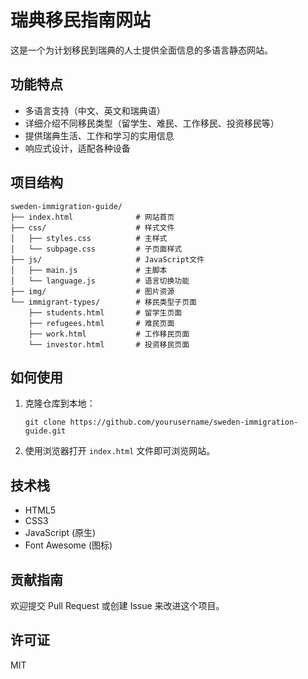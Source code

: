 # 瑞典移民指南网站

这是一个为计划移民到瑞典的人士提供全面信息的多语言静态网站。

## 功能特点

- 多语言支持（中文、英文和瑞典语）
- 详细介绍不同移民类型（留学生、难民、工作移民、投资移民等）
- 提供瑞典生活、工作和学习的实用信息
- 响应式设计，适配各种设备

## 项目结构

```
sweden-immigration-guide/
├── index.html              # 网站首页
├── css/                    # 样式文件
│   ├── styles.css          # 主样式
│   └── subpage.css         # 子页面样式
├── js/                     # JavaScript文件
│   ├── main.js             # 主脚本
│   └── language.js         # 语言切换功能
├── img/                    # 图片资源
└── immigrant-types/        # 移民类型子页面
    ├── students.html       # 留学生页面
    ├── refugees.html       # 难民页面
    ├── work.html           # 工作移民页面
    └── investor.html       # 投资移民页面
```

## 如何使用

1. 克隆仓库到本地：
   ```
   git clone https://github.com/yourusername/sweden-immigration-guide.git
   ```

2. 使用浏览器打开 `index.html` 文件即可浏览网站。

## 技术栈

- HTML5
- CSS3
- JavaScript (原生)
- Font Awesome (图标)

## 贡献指南

欢迎提交 Pull Request 或创建 Issue 来改进这个项目。

## 许可证

MIT 
